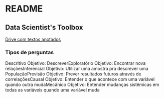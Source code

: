# README

## Data Scientist's Toolbox

[Drive com textos anotados](https://drive.google.com/drive/folders/1IOjQYH80p8lEvhOXM9fo5VyHoiK_eXpw)

### Tipos de perguntas

Descritivo Objetivo: DescreverExploratório Objetivo: Encontrar nova relaçõesInferencial Objetivo: Utilizar uma amostra pra descrever uma PopulaçãoPrevisão Objetivo: Prever resultados futuros através de correlaçõesCausal Objetivo: Entender o que acontece com uma variável quando outra mudaMecânico Objetivo: Entender mudanças sistêmicas em todas as variáveis quando uma variável muda

